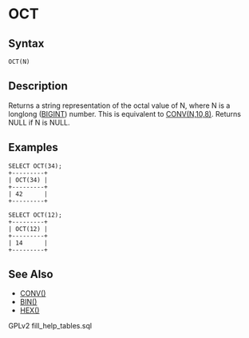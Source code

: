 
# OCT

## Syntax


```
OCT(N)
```


## Description


Returns a string representation of the octal value of N, where N is a longlong ([BIGINT](../../../../data-types/data-types-numeric-data-types/bigint.md)) number. This is equivalent to [CONV(N,10,8)](conv.md). Returns NULL if N is NULL.


## Examples


```
SELECT OCT(34);
+---------+
| OCT(34) |
+---------+
| 42      |
+---------+

SELECT OCT(12);
+---------+
| OCT(12) |
+---------+
| 14      |
+---------+
```

## See Also


* [CONV()](conv.md)
* [BIN()](../string-functions/bin.md)
* [HEX()](../string-functions/hex.md)


GPLv2 fill_help_tables.sql

